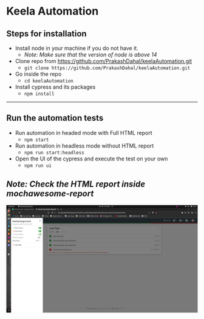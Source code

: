 # Keela Automation

## Steps for installation
 - Install node in your machine if you do not have it. 
    - *Note: Make sure that the version of node is above 14*
 - Clone repo from https://github.com/PrakashDahal/keelaAutomation.git
   - `git clone https://github.com/PrakashDahal/keelaAutomation.git` 
 - Go inside the repo
   - `cd keelaAutomation`
 - Install cypress and its packages
   - `npm install`

---

## Run the automation tests
 -  Run automation in headed mode with Full HTML report
    -  `npm start`
 -  Run automation in headless mode without HTML report 
    -  `npm run start:headless`
 -  Open the UI of the cypress and execute the test on your own
    -  `npm run ui`


## *Note: Check the HTML report inside mochawesome-report*
<img src="./images/report.png"/>